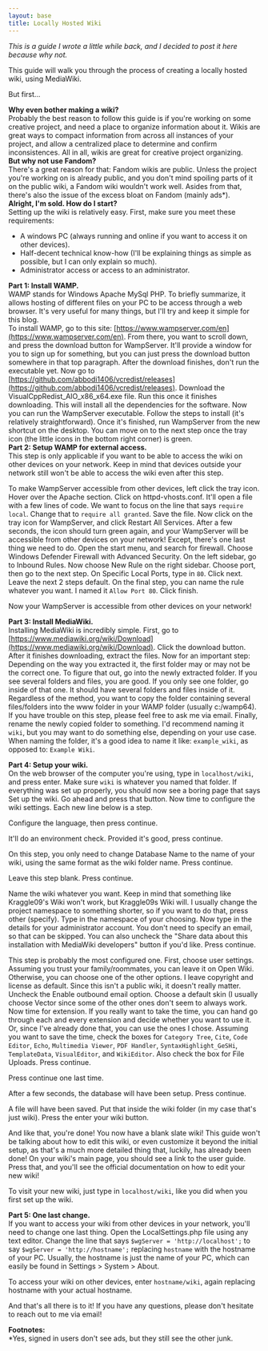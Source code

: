 ```yaml
---
layout: base
title: Locally Hosted Wiki
---
```

*This is a guide I wrote a little while back, and I decided to post it here because why not.*

This guide will walk you through the process of creating a locally hosted wiki, using MediaWiki.

But first...

**Why even bother making a wiki?**  
Probably the best reason to follow this guide is if you're working on some creative project, and need a place to organize information about it. Wikis are great ways to compact information from across all instances of your project, and allow a centralized place to determine and confirm inconsistences. All in all, wikis are great for creative project organizing.  
**But why not use Fandom?**  
There's a great reason for that: Fandom wikis are public. Unless the project you're working on is already public, and you don't mind spoiling parts of it on the public wiki, a Fandom wiki wouldn't work well. Asides from that, there's also the issue of the excess bloat on Fandom (mainly ads*).  
**Alright, I'm sold. How do I start?**  
Setting up the wiki is relatively easy. First, make sure you meet these requirements:  

- A windows PC (always running and online if you want to access it on other devices).
- Half-decent technical know-how (I'll be explaining things as simple as possible, but I can only explain so much).
- Administrator access or access to an administrator.

**Part 1: Install WAMP.**  
WAMP stands for Windows Apache MySql PHP. To briefly summarize, it allows hosting of different files on your PC to be access through a web browser. It's very useful for many things, but I'll try and keep it simple for this blog.  
To install WAMP, go to this site: [https://www.wampserver.com/en](https://www.wampserver.com/en). From there, you want to scroll down, and press the download button for WampServer. It'll provide a window for you to sign up for something, but you can just press the download button somewhere in that top paragraph. After the download finishes, don't run the executable yet. Now go to [https://github.com/abbodi1406/vcredist/releases](https://github.com/abbodi1406/vcredist/releases). Download the VisualCppRedist\_AIO\_x86\_x64.exe file. Run this once it finishes downloading. This will install all the dependencies for the software. Now you can run the WampServer executable. Follow the steps to install (it's relatively straightforward). Once it's finished, run WampServer from the new shortcut on the desktop. You can move on to the next step once the tray icon (the little icons in the bottom right corner) is green.  
**Part 2: Setup WAMP for external access.**  
This step is only applicable if you want to be able to access the wiki on other devices on your network. Keep in mind that devices outside your network still won't be able to access the wiki even after this step.  

To make WampServer accessible from other devices, left click the tray icon. Hover over the Apache section. Click on httpd-vhosts.conf. It'll open a file with a few lines of code. We want to focus on the line that says `require local`. Change that to `require all granted`. Save the file. Now click on the tray icon for WampServer, and click Restart All Services. After a few seconds, the icon should turn green again, and your WampServer will be accessible from other devices on your network! Except, there's one last thing we need to do. Open the start menu, and search for firewall. Choose Windows Defender Firewall with Advanced Security. On the left sidebar, go to Inbound Rules. Now choose New Rule on the right sidebar. Choose port, then go to the next step. On Specific Local Ports, type in `80`. Click next. Leave the next 2 steps default. On the final step, you can name the rule whatever you want. I named it `Allow Port 80`. Click finish.  

Now your WampServer is accessible from other devices on your network!

**Part 3: Install MediaWiki.**  
Installing MediaWiki is incredibly simple. First, go to [https://www.mediawiki.org/wiki/Download](https://www.mediawiki.org/wiki/Download). Click the download button. After it finishes downloading, extract the files. Now for an important step: Depending on the way you extracted it, the first folder may or may not be the correct one. To figure that out, go into the newly extracted folder. If you see several folders and files, you are good. If you only see one folder, go inside of that one. It should have several folders and files inside of it. Regardless of the method, you want to copy the folder containing several files/folders into the www folder in your WAMP folder (usually c:/wamp64). If you have trouble on this step, please feel free to ask me via email. Finally, rename the newly copied folder to something. I'd recommend naming it `wiki`, but you may want to do something else, depending on your use case. When naming the folder, it's a good idea to name it like: `example_wiki`, as opposed to: `Example Wiki`.

**Part 4: Setup your wiki.**  
On the web browser of the computer you're using, type in `localhost/wiki`, and press enter. Make sure `wiki` is whatever you named that folder. If everything was set up properly, you should now see a boring page that says Set up the wiki. Go ahead and press that button. Now time to configure the wiki settings. Each new line below is a step.  

Configure the language, then press continue.  

It'll do an environment check. Provided it's good, press continue.  

On this step, you only need to change Database Name to the name of your wiki, using the same format as the wiki folder name. Press continue.  

Leave this step blank. Press continue.  

Name the wiki whatever you want. Keep in mind that something like Kraggle09's Wiki won't work, but Kraggle09s Wiki will. I usually change the project namespace to something shorter, so if you want to do that, press other (specify). Type in the namespace of your choosing. Now type in the details for your administrator account. You don't need to specify an email, so that can be skipped. You can also uncheck the "Share data about this installation with MediaWiki developers" button if you'd like. Press continue.  

This step is probably the most configured one. First, choose user settings. Assuming you trust your family/roommates, you can leave it on Open Wiki. Otherwise, you can choose one of the other options. I leave copyright and license as default. Since this isn't a public wiki, it doesn't really matter. Uncheck the Enable outbound email option. Choose a default skin (I usually choose Vector since some of the other ones don't seem to always work. Now time for extension. If you really want to take the time, you can hand go through each and every extension and decide whether you want to use it. Or, since I've already done that, you can use the ones I chose. Assuming you want to save the time, check the boxes for `Category Tree`, `Cite`, `Code Editor`, `Echo`, `Multimedia Viewer`, `PDF Handler`, `SyntaxHighlight_GeSHi`, `TemplateData`, `VisualEditor`, and `WikiEditor`. Also check the box for File Uploads. Press continue.  

Press continue one last time.  

After a few seconds, the database will have been setup. Press continue.  

A file will have been saved. Put that inside the wiki folder (in my case that's just wiki). Press the enter your wiki button.  

And like that, you're done! You now have a blank slate wiki! This guide won't be talking about how to edit this wiki, or even customize it beyond the initial setup, as that's a much more detailed thing that, luckily, has already been done! On your wiki's main page, you should see a link to the user guide. Press that, and you'll see the official documentation on how to edit your new wiki!  

To visit your new wiki, just type in `localhost/wiki`, like you did when you first set up the wiki.

**Part 5: One last change.**  
If you want to access your wiki from other devices in your network, you'll need to change one last thing. Open the LocalSettings.php file using any text editor. Change the line that says `$wgServer = 'http://localhost';` to say `$wgServer = 'http://hostname';` replacing `hostname` with the hostname of your PC. Usually, the hostname is just the name of your PC, which can easily be found in Settings > System > About.

To access your wiki on other devices, enter `hostname/wiki`, again replacing hostname with your actual hostname.  

And that's all there is to it! If you have any questions, please don't hesitate to reach out to me via email!  

**Footnotes:**  
*Yes, signed in users don't see ads, but they still see the other junk.